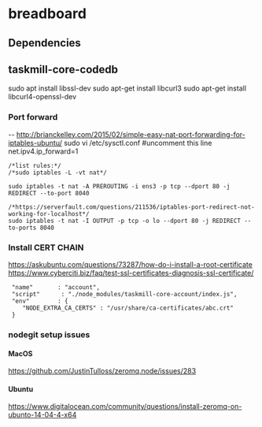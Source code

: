 # breadboard


## Dependencies

## taskmill-core-codedb
sudo apt install libssl-dev
sudo apt-get install libcurl3
sudo apt-get install libcurl4-openssl-dev


### Port forward
-- http://brianckelley.com/2015/02/simple-easy-nat-port-forwarding-for-iptables-ubuntu/
sudo vi /etc/sysctl.conf
#uncomment this line
net.ipv4.ip_forward=1

```
/*list rules:*/
/*sudo iptables -L -vt nat*/

sudo iptables -t nat -A PREROUTING -i ens3 -p tcp --dport 80 -j REDIRECT --to-port 8040

/*https://serverfault.com/questions/211536/iptables-port-redirect-not-working-for-localhost*/
sudo iptables -t nat -I OUTPUT -p tcp -o lo --dport 80 -j REDIRECT --to-ports 8040
```

<!-- sudo iptables -D FORWARD -i docker0 -o ens3 -j ACCEPT
sudo iptables -D FORWARD -i ens3 -o docker0 -j ACCEPT -->

### Install CERT CHAIN
https://askubuntu.com/questions/73287/how-do-i-install-a-root-certificate
https://www.cyberciti.biz/faq/test-ssl-certificates-diagnosis-ssl-certificate/

```
 "name"       : "account",
 "script"      : "./node_modules/taskmill-core-account/index.js",
 "env"        : {
    "NODE_EXTRA_CA_CERTS" : "/usr/share/ca-certificates/abc.crt"
 }
```

### nodegit setup issues
#### MacOS
https://github.com/JustinTulloss/zeromq.node/issues/283

#### Ubuntu
https://www.digitalocean.com/community/questions/install-zeromq-on-ubunto-14-04-4-x64
